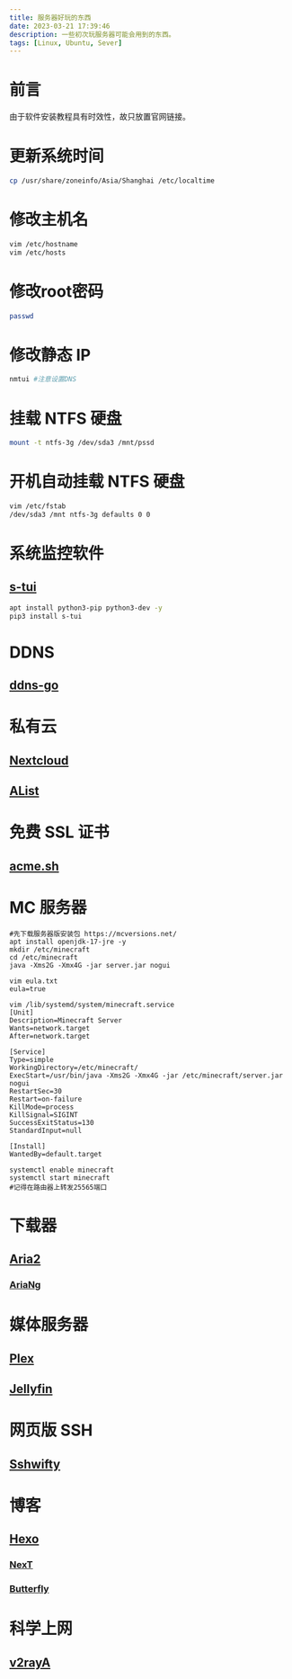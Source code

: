 ```yaml
---
title: 服务器好玩的东西
date: 2023-03-21 17:39:46
description: 一些初次玩服务器可能会用到的东西。
tags: [Linux, Ubuntu, Sever]
---
```

# 前言
由于软件安装教程具有时效性，故只放置官网链接。

# 更新系统时间
```bash
cp /usr/share/zoneinfo/Asia/Shanghai /etc/localtime
```

# 修改主机名
```bash
vim /etc/hostname
vim /etc/hosts
```

# 修改root密码
```bash
passwd
```

# 修改静态 IP
```bash
nmtui #注意设置DNS
```

# 挂载 NTFS 硬盘
```bash
mount -t ntfs-3g /dev/sda3 /mnt/pssd
```

# 开机自动挂载 NTFS 硬盘
```bash
vim /etc/fstab
/dev/sda3 /mnt ntfs-3g defaults 0 0
```

# 系统监控软件
## [s-tui](https://github.com/amanusk/s-tui)
```bash
apt install python3-pip python3-dev -y
pip3 install s-tui
```

# DDNS
## [ddns-go](https://github.com/jeessy2/ddns-go)

# 私有云
## [Nextcloud](https://nextcloud.com)
## [AList](https://github.com/alist-org/alist)

# 免费 SSL 证书
## [acme.sh](https://github.com/acmesh-official/acme.sh)

# MC 服务器
```
#先下载服务器版安装包 https://mcversions.net/
apt install openjdk-17-jre -y
mkdir /etc/minecraft
cd /etc/minecraft
java -Xms2G -Xmx4G -jar server.jar nogui

vim eula.txt
eula=true

vim /lib/systemd/system/minecraft.service
[Unit]
Description=Minecraft Server
Wants=network.target
After=network.target

[Service]
Type=simple
WorkingDirectory=/etc/minecraft/
ExecStart=/usr/bin/java -Xms2G -Xmx4G -jar /etc/minecraft/server.jar nogui
RestartSec=30
Restart=on-failure
KillMode=process
KillSignal=SIGINT
SuccessExitStatus=130
StandardInput=null

[Install]
WantedBy=default.target

systemctl enable minecraft
systemctl start minecraft
#记得在路由器上转发25565端口
```

# 下载器
## [Aria2](https://github.com/P3TERX/aria2.sh)
### [AriaNg](http://ariang.mayswind.net/zh_Hans/)

# 媒体服务器
## [Plex](https://www.plex.tv/)
## [Jellyfin](https://jellyfin.org/)

# 网页版 SSH
## [Sshwifty](https://github.com/nirui/sshwifty)

# 博客
## [Hexo](https://hexo.io/zh-cn/index.html)
### [NexT](https://theme-next.js.org/)
### [Butterfly](https://butterfly.js.org/)

# 科学上网
## [v2rayA](https://v2raya.org/)